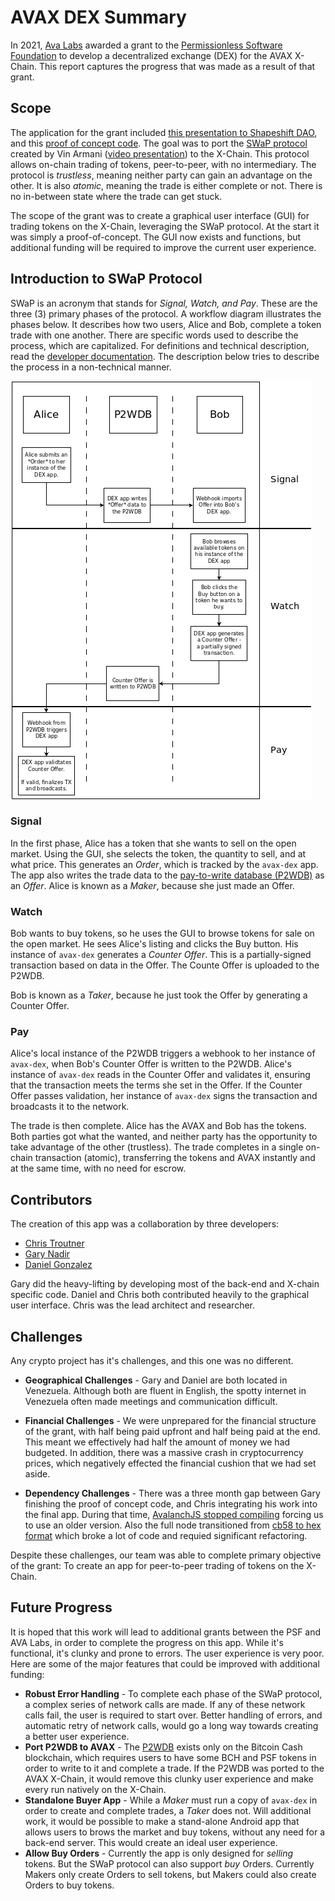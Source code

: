 # AVAX DEX Summary
In 2021, [Ava Labs](https://www.avalabs.org/) awarded a grant to the [Permissionless Software Foundation](https://psfoundation.cash/) to develop a decentralized exchange (DEX) for the AVAX X-Chain. This report captures the progress that was made as a result of that grant.

## Scope
The application for the grant included [this presentation to Shapeshift DAO](https://youtu.be/XNvGjH57wdc), and this [proof of concept code](https://gist.github.com/christroutner/ac8810146ee3664c4ee8d6cb8bd66afe). The goal was to port the [SWaP protocol](https://github.com/vinarmani/swap-protocol) created by Vin Armani ([video presentation](https://youtu.be/jypfYJkdJ1k)) to the X-Chain. This protocol allows on-chain trading of tokens, peer-to-peer, with no intermediary. The protocol is *trustless*, meaning neither party can gain an advantage on the other. It is also *atomic*, meaning the trade is either complete or not. There is no in-between state where the trade can get stuck.

The scope of the grant was to create a graphical user interface (GUI) for trading tokens on the X-Chain, leveraging the SWaP protocol. At the start it was simply a proof-of-concept. The GUI now exists and functions, but additional funding will be required to improve the current user experience.

## Introduction to SWaP Protocol
SWaP is an acronym that stands for *Signal, Watch, and Pay*. These are the three (3) primary phases of the protocol. A workflow diagram illustrates the phases below. It describes how two users, Alice and Bob, complete a token trade with one another. There are specific words used to describe the process, which are capitalized. For definitions and technical description, read the [developer documentation](https://github.com/Permissionless-Software-Foundation/bch-dex/tree/master/dev-docs#definitions). The description below tries to describe the process in a non-technical manner.

![SWaP Protocol Workflow](./diagrams/swap-workflow.png)

### Signal
In the first phase, Alice has a token that she wants to sell on the open market. Using the GUI, she selects the token, the quantity to sell, and at what price. This generates an *Order*, which is tracked by the `avax-dex` app. The app also writes the trade data to the [pay-to-write database (P2WDB)](https://p2wdb.com) as an *Offer*. Alice is known as a *Maker*, because she just made an Offer.

### Watch
Bob wants to buy tokens, so he uses the GUI to browse tokens for sale on the open market. He sees Alice's listing and clicks the Buy button. His instance of `avax-dex` generates a *Counter Offer*. This is a partially-signed transaction based on data in the Offer. The Counte Offer is uploaded to the P2WDB.

Bob is known as a *Taker*, because he just took the Offer by generating a Counter Offer.

### Pay
Alice's local instance of the P2WDB triggers a webhook to her instance of `avax-dex`, when Bob's Counter Offer is written to the P2WDB. Alice's instance of `avax-dex` reads in the Counter Offer and validates it, ensuring that the transaction meets the terms she set in the Offer. If the Counter Offer passes validation, her instance of `avax-dex` signs the transaction and broadcasts it to the network.

The trade is then complete. Alice has the AVAX and Bob has the tokens. Both parties got what the wanted, and neither party has the opportunity to take advantage of the other (trustless). The trade completes in a single on-chain transaction (atomic), transferring the tokens and AVAX instantly and at the same time, with no need for escrow.

## Contributors
The creation of this app was a collaboration by three developers:
- [Chris Troutner](https://github.com/christroutner)
- [Gary Nadir](https://github.com/MezzMar)
- [Daniel Gonzalez](https://github.com/danielhumgon)

Gary did the heavy-lifting by developing most of the back-end and X-chain specific code. Daniel and Chris both contributed heavily to the graphical user interface. Chris was the lead architect and researcher.

## Challenges
Any crypto project has it's challenges, and this one was no different.

- **Geographical Challenges** - Gary and Daniel are both located in Venezuela. Although both are fluent in English, the spotty internet in Venezuela often made meetings and communication difficult.

- **Financial Challenges** - We were unprepared for the financial structure of the grant, with half being paid upfront and half being paid at the end. This meant we effectively had half the amount of money we had budgeted. In addition, there was a massive crash in cryptocurrency prices, which negatively effected the financial cushion that we had set aside.

- **Dependency Challenges** - There was a three month gap between Gary finishing the proof of concept code, and Chris integrating his work into the final app. During that time, [AvalanchJS stopped compiling](https://github.com/ava-labs/avalanchejs/issues/622) forcing us to use an older version. Also the full node transitioned from [cb58 to hex format](https://github.com/ava-labs/avalanchejs/issues/623) which broke a lot of code and requied significant refactoring.

Despite these challenges, our team was able to complete primary objective of the grant: To create an app for peer-to-peer trading of tokens on the X-Chain.

## Future Progress
It is hoped that this work will lead to additional grants between the PSF and AVA Labs, in order to complete the progress on this app. While it's functional, it's clunky and prone to errors. The user experience is very poor. Here are some of the major features that could be improved with additional funding:

- **Robust Error Handling** - To complete each phase of the SWaP protocol, a complex series of network calls are made. If any of these network calls fail, the user is required to start over. Better handling of errors, and automatic retry of network calls, would go a long way towards creating a better user experience.
- **Port P2WDB to AVAX** - The [P2WDB](https://p2wdb.com) exists only on the Bitcoin Cash blockchain, which requires users to have some BCH and PSF tokens in order to write to it and complete a trade. If the P2WDB was ported to the AVAX X-Chain, it would remove this clunky user experience and make every run natively on the X-Chain.
- **Standalone Buyer App** - While a *Maker* must run a copy of `avax-dex` in order to create and complete trades, a *Taker* does not. Will additional work, it would be possible to make a stand-alone Android app that allows users to brows the market and buy tokens, without any need for a back-end server. This would create an ideal user experience.
- **Allow Buy Orders** - Currently the app is only designed for *selling* tokens. But the SWaP protocol can also support *buy* Orders. Currently Makers only create Orders to sell tokens, but Makers could also create Orders to buy tokens.
